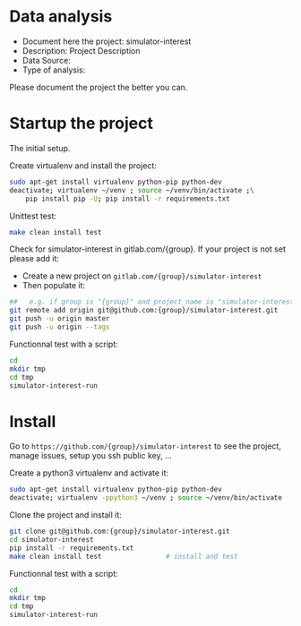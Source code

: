 # Data analysis
- Document here the project: simulator-interest
- Description: Project Description
- Data Source:
- Type of analysis:

Please document the project the better you can.

# Startup the project

The initial setup.

Create virtualenv and install the project:
```bash
sudo apt-get install virtualenv python-pip python-dev
deactivate; virtualenv ~/venv ; source ~/venv/bin/activate ;\
    pip install pip -U; pip install -r requirements.txt
```

Unittest test:
```bash
make clean install test
```

Check for simulator-interest in gitlab.com/{group}.
If your project is not set please add it:

- Create a new project on `gitlab.com/{group}/simulator-interest`
- Then populate it:

```bash
##   e.g. if group is "{group}" and project_name is "simulator-interest"
git remote add origin git@github.com:{group}/simulator-interest.git
git push -u origin master
git push -u origin --tags
```

Functionnal test with a script:

```bash
cd
mkdir tmp
cd tmp
simulator-interest-run
```

# Install

Go to `https://github.com/{group}/simulator-interest` to see the project, manage issues,
setup you ssh public key, ...

Create a python3 virtualenv and activate it:

```bash
sudo apt-get install virtualenv python-pip python-dev
deactivate; virtualenv -ppython3 ~/venv ; source ~/venv/bin/activate
```

Clone the project and install it:

```bash
git clone git@github.com:{group}/simulator-interest.git
cd simulator-interest
pip install -r requirements.txt
make clean install test                # install and test
```
Functionnal test with a script:

```bash
cd
mkdir tmp
cd tmp
simulator-interest-run
```
